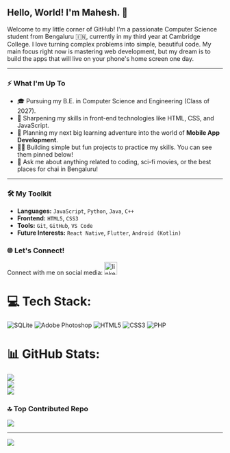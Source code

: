 ## Hello, World! I'm Mahesh. 👋

Welcome to my little corner of GitHub! I'm a passionate Computer Science student from Bengaluru 🇮🇳, currently in my third year at Cambridge College. I love turning complex problems into simple, beautiful code. My main focus right now is mastering web development, but my dream is to build the apps that will live on your phone's home screen one day.

---

### ⚡ What I'm Up To

* 🎓 Pursuing my B.E. in Computer Science and Engineering (Class of 2027).
* 🌱 Sharpening my skills in front-end technologies like HTML, CSS, and JavaScript.
* 🚀 Planning my next big learning adventure into the world of **Mobile App Development**.
* 👨‍💻 Building simple but fun projects to practice my skills. You can see them pinned below!
* 💬 Ask me about anything related to coding, sci-fi movies, or the best places for chai in Bengaluru!

---

### 🛠️ My Toolkit

- **Languages:** `JavaScript`, `Python`, `Java`, `C++`
- **Frontend:** `HTML5`, `CSS3`
- **Tools:** `Git`, `GitHub`, `VS Code`
- **Future Interests:** `React Native`, `Flutter`, `Android (Kotlin)`

### 🌐 Let's Connect!

Connect with me on social media:
[<img src='https://cdn.jsdelivr.net/npm/simple-icons@3.0.1/icons/linkedin.svg' alt='linkedin' height='30'>](https://www.instagram.com/mahesh_._.mahi/?utm_source=ig_web_button_share_sheet)


# 💻 Tech Stack:
![SQLite](https://img.shields.io/badge/sqlite-%2307405e.svg?style=for-the-badge&logo=sqlite&logoColor=white) ![Adobe Photoshop](https://img.shields.io/badge/adobe%20photoshop-%2331A8FF.svg?style=for-the-badge&logo=adobe%20photoshop&logoColor=white) ![HTML5](https://img.shields.io/badge/html5-%23E34F26.svg?style=for-the-badge&logo=html5&logoColor=white) ![CSS3](https://img.shields.io/badge/css3-%231572B6.svg?style=for-the-badge&logo=css3&logoColor=white) ![PHP](https://img.shields.io/badge/php-%23777BB4.svg?style=for-the-badge&logo=php&logoColor=white)
# 📊 GitHub Stats:
![](https://github-readme-stats.vercel.app/api?username=Mahesh-Kumar-S-18&theme=dark&hide_border=false&include_all_commits=true&count_private=false)<br/>
![](https://nirzak-streak-stats.vercel.app/?user=Mahesh-Kumar-S-18&theme=dark&hide_border=false)<br/>
![](https://github-readme-stats.vercel.app/api/top-langs/?username=Mahesh-Kumar-S-18&theme=dark&hide_border=false&include_all_commits=true&count_private=false&layout=compact)

### 🔝 Top Contributed Repo
![](https://github-contributor-stats.vercel.app/api?username=Mahesh-Kumar-S-18&limit=5&theme=dark&combine_all_yearly_contributions=true)

---
[![](https://visitcount.itsvg.in/api?id=Mahesh-Kumar-S-18&icon=0&color=4)](https://visitcount.itsvg.in)

<!-- Proudly created with GPRM ( https://gprm.itsvg.in ) -->
